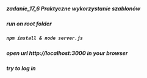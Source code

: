##### zadanie_17_6 Praktyczne wykorzystanie szablonów
##### run on root folder
##### `npm install & node server.js`
##### open url http://localhost:3000 in your browser
##### try to log in
